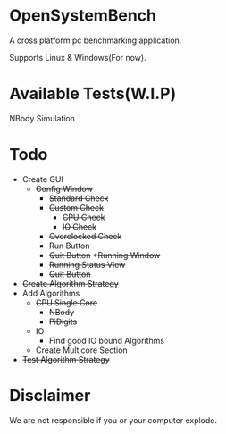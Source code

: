# OpenSystemBench
A cross platform pc benchmarking application.

Supports Linux & Windows(For now).

# Available Tests(W.I.P)
NBody Simulation

# Todo
* Create GUI
  * ~~Config Window~~
    * ~~Standard Check~~
    * ~~Custom Check~~
      * ~~CPU Check~~
      * ~~IO Check~~
    * ~~Overclocked Check~~
    * ~~Run Button~~
    * ~~Quit Button~~
  *~~Running Window~~
    * ~~Running Status View~~
    * ~~Quit Button~~
* ~~Create Algorithm Strategy~~
* Add Algorithms
  * ~~CPU Single Core~~
    * ~~NBody~~
    * ~~PiDigits~~
  * IO
    * Find good IO bound Algorithms
  * Create Multicore Section
* ~~Test Algorithm Strategy~~


# Disclaimer
We are not responsible if you or your computer explode.
